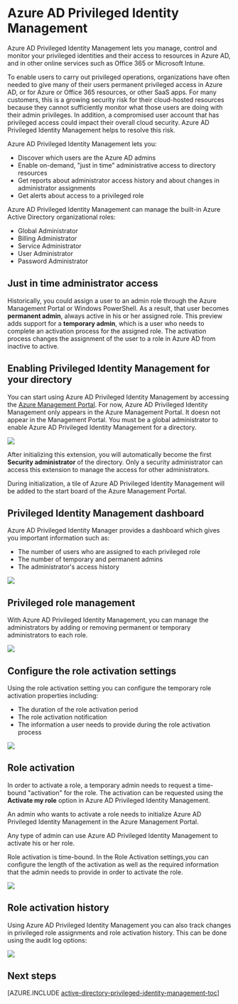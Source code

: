 <properties
	pageTitle="Azure AD Privileged Identity Management"
	description="A topic that explains what Azure AD Privileged Identity management is and how to configure it."
	services="active-directory"
	documentationCenter=""
	authors="IHenkel"
	manager="stevenpo"
	editor=""/>

<tags
	ms.service="active-directory"
	ms.date="09/21/2015"
	wacn.date=""/>

# Azure AD Privileged Identity Management

Azure AD Privileged Identity Management lets you manage, control and monitor your privileged identities and their access to resources in Azure AD, and in other online services such as Office 365 or Microsoft Intune.

To enable users to carry out privileged operations, organizations have often needed to give many of their users permanent privileged access in Azure AD, or for Azure or Office 365 resources, or other SaaS apps. For many customers, this is a growing security risk for their cloud-hosted resources because they cannot sufficiently monitor what those users are doing with their admin privileges. In addition, a compromised user account that has privileged access could impact their overall cloud security. Azure AD Privileged Identity Management helps to resolve this risk.  

Azure AD Privileged Identity Management lets you:  

- Discover which users are the Azure AD admins
- Enable on-demand, "just in time" administrative access to directory resources
- Get reports about administrator access history and about changes in administrator assignments
- Get alerts about access to a privileged role

Azure AD Privileged Identity Management can manage the built-in Azure Active Directory organizational roles:  

- Global Administrator
- Billing Administrator
- Service Administrator  
- User Administrator
- Password Administrator

## Just in time administrator access

Historically, you could assign a user to an admin role through the Azure Management Portal or Windows PowerShell. As a result, that user becomes **permanent admin**, always active in his or her assigned role. This preview adds support for a **temporary admin**, which is a user who needs to complete an activation process for the assigned role.  The activation process changes the assignment of the user to a role in Azure AD from inactive to active.

## Enabling Privileged Identity Management for your directory

You can start using Azure AD Privileged Identity Management by accessing the [Azure Management Portal](https://manage.windowsazure.cn/). For now, Azure AD Privileged Identity Management only appears in the Azure Management Portal.  It doesn not appear in the Management Portal. You must be a global administrator to enable Azure AD Privileged Identity Management for a directory.

![][1]

After initializing this extension, you will automatically become the first **Security administrator** of the directory. Only a security administrator can access this extension to manage the access for other administrators.  

During initialization, a tile of Azure AD Privileged Identity Management will be added to the start board of the Azure Management Portal.

## Privileged Identity Management dashboard

Azure AD Privileged Identity Manager provides a dashboard which gives you important information such as:

- The number of users who are assigned to each privileged role  
- The number of temporary and permanent admins
- The administrator's access history

![][2]

## Privileged role management

With Azure AD Privileged Identity Management, you can manage the administrators by adding or removing permanent or temporary administrators to each role.

![][3]

## Configure the role activation settings

Using the role activation setting you can configure the temporary role activation properties including:

- The duration of the role activation period
- The role activation notification
- The information a user needs to provide during the role activation process  

![][4]

## Role activation  

In order to activate a role, a temporary admin needs to request a time-bound "activation" for the role. The activation can be requested using the **Activate my role** option in Azure AD Privileged Identity Management.

An admin who wants to activate a role needs to initialize Azure AD Privileged Identity Management in the Azure Management Portal.

Any type of admin can use Azure AD Privileged Identity Management to activate his or her role.

Role activation is time-bound. In the Role Activation settings,you can configure the length of the activation as well as the required information that the admin needs to provide in order to activate the role.

![][5]

## Role activation history

Using Azure AD Privileged Identity Management you can also track changes in privileged role assignments and role activation history. This can be done using the audit log options:

![][6]

## Next steps
[AZURE.INCLUDE [active-directory-privileged-identity-management-toc](../includes/active-directory-privileged-identity-management-toc.md)]

<!--Image references-->
[1]: ./media/active-directory-privileged-identity-management-configure/Search_PIM.png
[2]: ./media/active-directory-privileged-identity-management-configure/PIM_Dash.png
[3]: ./media/active-directory-privileged-identity-management-configure/PIM_AddRemove.png
[4]: ./media/active-directory-privileged-identity-management-configure/PIM_RoleActivationSettings.png
[5]: ./media/active-directory-privileged-identity-management-configure/PIM_RequestActivation.png
[6]: ./media/active-directory-privileged-identity-management-configure/PIM_ActivationHistory.png
